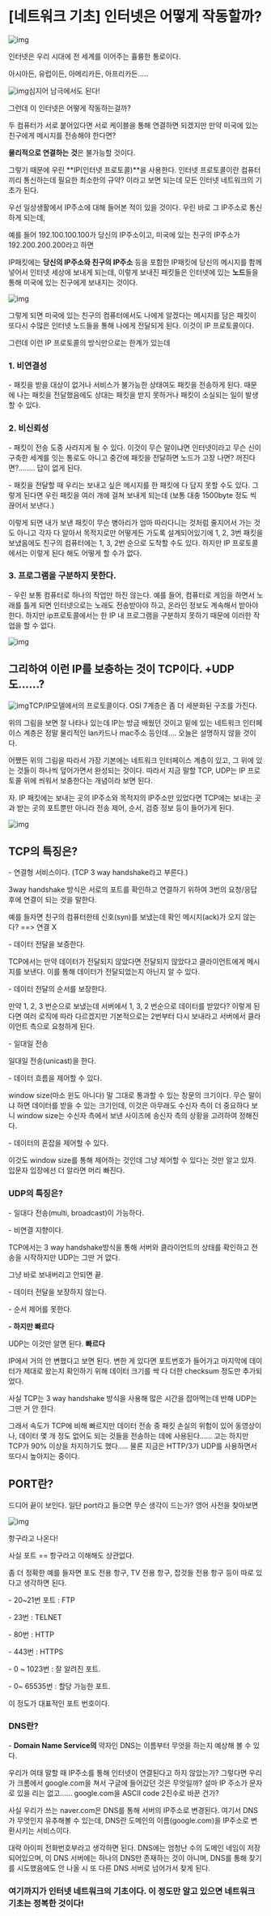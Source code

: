 # [네트워크 기초] 인터넷은 어떻게 작동할까?

![img](https://blog.kakaocdn.net/dn/dAr5P1/btq4XhjZrip/dlk4aNyQC4Ol1402krUivK/img.png)



 

 인터넷은 우리 시대에 전 세계를 이어주는 휼륭한 통로이다.

 

 

 

 

 

 

아시아든, 유럽이든, 아메리카든, 아프리카든.....

 

 



![img](https://blog.kakaocdn.net/dn/cdT5at/btq4W0bLp7S/8SRBGdSoGGaIKNKPgfnPUK/img.png)심지어 남극에서도 된다!



 

 

 

그런데 이 인터넷은 어떻게 작동하는걸까?

 

 

 

 

 

두 컴퓨터가 서로 붙어있다면 서로 케이블을 통해 연결하면 되겠지만 만약 미국에 있는 친구에게 메시지를 전송해야 한다면?

 

**물리적으로 연결하는** **것**은 불가능할 것이다.

 

 

 

그렇기 때문에 우린 **IP(인터넷 프로토콜)**을 사용한다. 인터넷 프로토콜이란 컴퓨터끼리 통신하는데 필요한 최소한의 규약? 이라고 보면 되는데 모든 인터넷 네트워크의 기초가 된다.

 

 

 

 

 

 

 

 

 

 

 

우선 일상생활에서 IP주소에 대해 들어본 적이 있을 것이다. 우린 바로 그 IP주소로 통신하게 되는데,

예를 들어 192.100.100.100가 당신의 IP주소이고, 미국에 있는 친구의 IP주소가 192.200.200.200라고 하면

IP패킷에는 **당신의 IP주소와 친구의 IP주소** 등을 포함한 IP패킷에 당신의 메시지를 함께 넣어서 인터넷 세상에 보내게 되는데, 이렇게 보내진 패킷들은 인터넷에 있는 **노드**들을 통해 미국에 있는 친구에게 보내지는 것이다.

 



![img](https://blog.kakaocdn.net/dn/V5gQi/btq4W0XbtxM/oKpCgLFKBUToMpis4znGl1/img.jpg)



 

그렇게 되면 미국에 있는 친구의 컴퓨터에서도 나에게 알겠다는 메시지를 담은 패킷이 또다시 수많은 인터넷 노드들을 통해 나에게 전달되게 된다. 이것이 IP 프로토콜이다.

 

 

 

 

 

 

 

 

그런데 이런 IP 프로토콜의 방식만으로는 한계가 있는데

 

### 1. 비연결성

\- 패킷을 받을 대상이 없거나 서비스가 불가능한 상태여도 패킷을 전송하게 된다. 때문에 나는 패킷을 전달했음에도 상대는 패킷을 받지 못하거나 패킷이 소실되는 일이 발생할 수 있다.

 

### 2. 비신뢰성

\- 패킷이 전송 도중 사라지게 될 수 있다. 이것이 무슨 말이냐면 인터넷이라고 무슨 신이 구축한 세계를 잇는 통로도 아니고 중간에 패킷을 전달하면 노드가 고장 나면? 꺼진다면?........ 답이 없게 된다.

 

 

 

 

\- 패킷을 전달할 때 우리는 보내고 싶은 메시지를 한 패킷에 다 담지 못할 수도 있다. 그렇게 된다면 우린 패킷을 여러 개에 걸쳐 보내게 되는데 (보통 대충 1500byte 정도 씩 끊어서 보낸다.)

 이렇게 되면 내가 보낸 패킷이 무슨 병아리가 엄마 따라다니는 것처럼 줄지어서 가는 것도 아니고 각자 다 알아서 목적지로만 어떻게든 가도록 설계되어있기에 1, 2, 3번 패킷을 보냈음에도 친구의 컴퓨터에는 1, 3, 2번 순으로 도착할 수도 있다. 하지만 IP 프로토콜에서는 이렇게 된다 해도 어떻게 할 수가 없다.

 

 

 

 

### 3. 프로그램을 구분하지 못한다.

\- 우린 보통 컴퓨터로 하나의 작업만 하진 않는다. 예를 들어, 컴퓨터로 게임을 하면서 노래를 틀게 되면 인터넷으로는 노래도 전송받아야 하고, 온라인 정보도 계속해서 받아야 한다. 하지만 ip프로토콜에서는 한 IP 내 프로그램을 구분하지 못하기 때문에 이러한 작업을 할 수 없다.

 

 

 



![img](https://blog.kakaocdn.net/dn/qsLB9/btq40Qk3hx1/r6QD15FiJ2mBQYdg2nZkQ1/img.jpg)



 

 

 

 

 

 

 

 

 

 

 

 

 

 

## 그리하여 이런 IP를 보충하는 것이 TCP이다. +UDP도......?

 



![img](https://blog.kakaocdn.net/dn/P22LY/btq4Y5Qq2Gd/bwtj4xUzFDMUhfJRkWsvY1/img.png)TCP/IP모델에서의 프로토콜이다. OSI 7계층은 좀 더 세분화된 구조를 가진다.



위의 그림을 보면 잘 나타나 있는데 IP는 방금 배웠던 것이고 밑에 있는 네트워크 인터페이스 계층은 정말 물리적인 lan카드나 mac주소 등인데.... 오늘은 설명하지 않을 것이다.

 

어쨌든 위의 그림을 따라서 가장 기본에는 네트워크 인터페이스 계층이 있고, 그 위에 있는 것들이 하나씩 덮어가면서 완성되는 것이다. 따라서 지금 말할 TCP, UDP는 IP 프로토콜 위에 씌워서 보충한다는 개념이라 보면 된다.

 

 

 

자. IP 패킷에는 보내는 곳의 IP주소와 목적지의 IP주소만 있었다면 TCP에는 보내는 곳과 받는 곳의 포트뿐만 아니라 전송 제어, 순서, 검증 정보 등이 들어가게 된다.

 

 

 

 

 

 

 

 

 



![img](https://blog.kakaocdn.net/dn/bhhjVO/btq42zJ6o50/z5FGO81XDSkaIpziwJepkk/img.jpg)



 

 

 

## TCP의 특징은?

\- 연결형 서비스이다. (TCP 3 way handshake라고 부른다.)

3way handshake 방식은 서로의 포트를 확인하고 연결하기 위하여 3번의 요청/응답 후에 연결이 되는 것을 말한다.

예를 들자면 친구의 컴퓨터한테 신호(syn)를 보냈는데 확인 메시지(ack)가 오지 않는다? ==> 연결 X

 

 

 

\- 데이터 전달을 보증한다.

TCP에서는 만약 데이터가 전달되지 않았다면 전달되지 않았다고 클라이언트에게 메시지를 보낸다. 이를 통해 데이터가 전달되었는지 아닌지 알 수 있다.

 

 

 

\- 데이터 전달의 순서를 보장한다.

만약 1, 2, 3 번순으로 보냈는데 서버에서 1, 3, 2 번순으로 데이터를 받았다? 이렇게 된다면 여러 로직에 따라 다르겠지만 기본적으로는 2번부터 다시 보내라고 서버에서 클라이언트 측으로 요청하게 된다.

 

 

 

\- 일대일 전송

일대일 전송(unicast)을 한다. 

 

 

 

\- 데이터 흐름을 제어할 수 있다.

window size(마소 윈도 아니다) 말 그대로 통과할 수 있는 창문의 크기이다. 무슨 말이냐 하면 데이터를 받을 수 있는 크기인데, 이것은 아무래도 수신자 측이 더 중요하다 보니 window size는 수신자 측에서 보낸 사이즈에 송신자 측의 상황을 고려하여 정해진다.

 

 

 

\- 데이터의 혼잡을 제어할 수 있다.

이것도 window size를 통해 제어하는 것인데 그냥 제어할 수 있다는 것만 알고 있자. 입문자 입장에선 더 알라면 머리 빠진다.

 

 

 

 

 

 

 

### UDP의 특징은?

 

\- 일대다 전송(multi, broadcast)이 가능하다.

 

\- 비연결 지향이다.

TCP에서는 3 way handshake방식을 통해 서버와 클라이언트의 상태를 확인하고 전송을 시작하지만 UDP는 그딴 거 없다.

그냥 바로 보내버리고 안되면 끝. 

 

\- 데이터 전달을 보장하지 않는다.

 

 

\- 순서 제어를 못한다.

 

 

 

**- 하지만 빠르다**

 

UDP는 이것만 알면 된다. **빠르다**

 

IP에서 거의 안 변했다고 보면 된다. 변한 게 있다면 포트번호가 들어가고 마지막에 데이터가 제대로 왔는지 확인하기 위해 데이터 크기를 싹 다 더한 checksum 정도만 추가되었다.

 

 

사실 TCP는 3 way handshake 방식을 사용해 많은 시간을 잡아먹는데 반해 UDP는 그딴 거 안 한다. 

그래서 속도가 TCP에 비해 빠르지만 데이터 전송 중 패킷 손실의 위험이 있어 동영상이나, 데이터 몇 개 정도 없어도 되는 것들을 전송하는 데에 사용된다...... 고는 하지만 TCP가 90% 이상을 차지하기도 했다..... 물론 지금은 HTTP/3가 UDP를 사용하면서 또다시 높아지는 중이다.

 

 

 

 

 

 

## PORT란?

 

드디어 끝이 보인다. 일단 port라고 들으면 무슨 생각이 드는가? 영어 사전을 찾아보면 

 



![img](https://blog.kakaocdn.net/dn/bxYdMO/btq4XfT5tRy/oj8SkY1A2CBB1ulGMunJN1/img.png)

 

항구라고 나온다!

 

사실 포트 == 항구라고 이해해도 상관없다.

좀 더 정확한 예를 들자면 포도 전용 항구, TV 전용 항구, 잡것들 전용 항구 등이 따로 있다고 생각하면 된다.

 

 

 

\- 20~21번 포트 : FTP

\- 23번 : TELNET

\- 80번 : HTTP

\- 443번 : HTTPS

\- 0 ~ 1023번 : 잘 알려진 포트. 

\- 0~ 65535번 : 할당 가능한 포트.

 

이 정도가 대표적인 포트 번호이다. 

 

 

 

 

 

 

### DNS란?

 

 

 

 

\- **Domain Name Service의** 약자인 DNS는 이름부터 무엇을 하는지 예상해 볼 수 있다. 

 

 

 

우리가 여태 말할 때 IP주소를 통해 인터넷이 연결된다고 하지 않았는가? 그렇다면 우리가 크롬에서 google.com을 쳐서 구글에 들어갔던 것은 무엇일까? 설마 IP 주소가 문자로 있을 리는 없고...... google.com을 ASCII code 2진수로 바꾼 건가? 

 

 

 

사실 우리가 쓰는 naver.com은 DNS를 통해 서버의 IP주소로 변경된다. 여기서 DNS가 무엇인지 유추해볼 수 있는데, DNS란 도메인의 이름(google.com)을 IP주소로 변환시키는 서비스이다.

 

 대략 아이피 전화번호부라고 생각하면 된다. DNS에는 엄청난 수의 도메인 네임이 저장되어있으며, 이 DNS 서버에는 하나의 DNS만 존재하는 것이 아니며, DNS를 통해 찾기를 시도했음에도 안 나올 시 또 다른 DNS 서버로 넘어가서 찾게 된다. 

 

 

 

###  

 

### 여기까지가 인터넷 네트워크의 기초이다. 이 정도만 알고 있으면 네트워크 기초는 정복한 것이다!

<iframe src="https://jinu-secretspace.tistory.com/api" id="editEntry" style="max-width: 100%; color: rgb(0, 0, 0); font-family: &quot;Noto Sans KR&quot;, sans-serif; font-size: 16px; font-style: normal; font-variant-ligatures: normal; font-variant-caps: normal; font-weight: 400; letter-spacing: normal; orphans: 2; text-align: start; text-indent: 0px; text-transform: none; white-space: normal; widows: 2; word-spacing: 0px; -webkit-text-stroke-width: 0px; text-decoration-thickness: initial; text-decoration-style: initial; text-decoration-color: initial; position: absolute; width: 1px; height: 1px; 